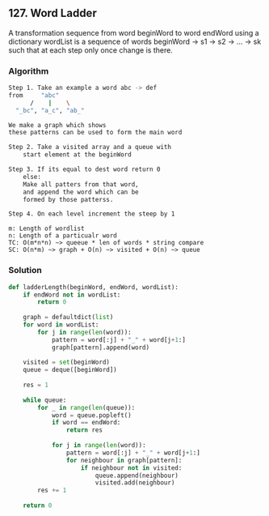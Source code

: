 ## 127. Word Ladder

A transformation sequence from word beginWord to word endWord using a dictionary wordList is a sequence of words beginWord -> s1 -> s2 -> ... -> sk such that at each step only once change is there.

### Algorithm
```bash
Step 1. Take an example a word abc -> def
from     "abc"
      /    |    \
  "_bc", "a_c", "ab_"

We make a graph which shows
these patterns can be used to form the main word

Step 2. Take a visited array and a queue with
    start element at the beginWord

Step 3. If its equal to dest word return 0
    else: 
    Make all patters from that word,
    and append the word which can be
    formed by those patterss.

Step 4. On each level increment the steep by 1
```
```
m: Length of wordlist
n: Length of a particualr word
TC: O(m*n*n) ~> queeue * len of words * string compare
SC: O(n*m) ~> graph + O(n) ~> visited + O(n) ~> queue 
```

### Solution
```python
def ladderLength(beginWord, endWord, wordList):
    if endWord not in wordList:
        return 0
    
    graph = defaultdict(list)
    for word in wordList:
        for j in range(len(word)):
            pattern = word[:j] + "_" + word[j+1:]
            graph[pattern].append(word)
            
    visited = set(beginWord)
    queue = deque([beginWord])
    
    res = 1
    
    while queue:
        for _ in range(len(queue)):
            word = queue.popleft()
            if word == endWord:
                return res
            
            for j in range(len(word)):
                pattern = word[:j] + "_" + word[j+1:]
                for neighbour in graph[pattern]:
                    if neighbour not in visited:
                        queue.append(neighbour)
                        visited.add(neighbour)
        res += 1
        
    return 0   
```